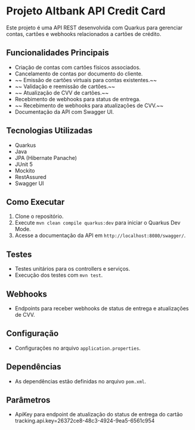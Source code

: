 # Projeto Altbank API Credit Card

Este projeto é uma API REST desenvolvida com Quarkus para gerenciar contas, cartões e webhooks relacionados a cartões de crédito.

## Funcionalidades Principais

* Criação de contas com cartões físicos associados.
* Cancelamento de contas por documento do cliente.
* ~~ Emissão de cartões virtuais para contas existentes.~~ 
* ~~ Validação e reemissão de cartões.~~
* ~~ Atualização de CVV de cartões.~~
* Recebimento de webhooks para status de entrega.
* ~~ Recebimento de webhooks para atualizações de CVV.~~
* Documentação da API com Swagger UI.

## Tecnologias Utilizadas

* Quarkus
* Java
* JPA (Hibernate Panache)
* JUnit 5
* Mockito
* RestAssured
* Swagger UI

## Como Executar

1.  Clone o repositório.
2.  Execute `mvn clean compile quarkus:dev` para iniciar o Quarkus Dev Mode.
3.  Acesse a documentação da API em `http://localhost:8080/swagger/`.

## Testes

* Testes unitários para os controllers e serviços.
* Execução dos testes com `mvn test`.

## Webhooks

* Endpoints para receber webhooks de status de entrega e atualizações de CVV.

## Configuração

* Configurações no arquivo `application.properties`.

## Dependências

* As dependências estão definidas no arquivo `pom.xml`.

## Parâmetros

* ApiKey para endpoint de atualização do status de entrega do cartão
tracking.api.key=26372ce8-48c3-4924-9ea5-6561c954
